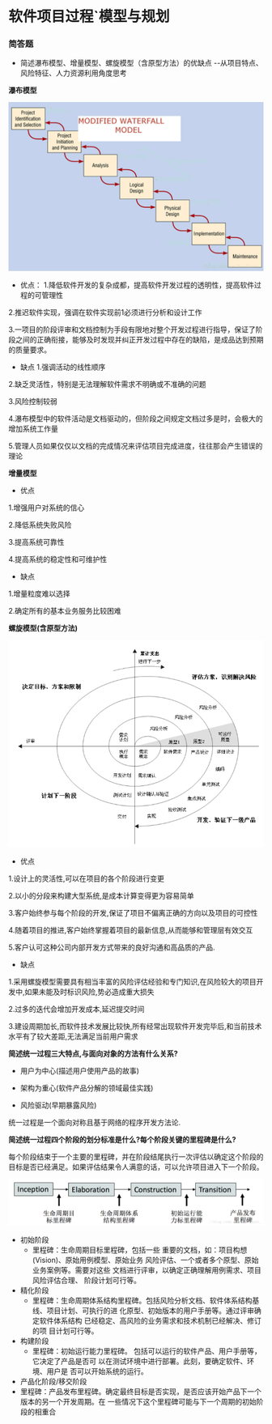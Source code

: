 ﻿软件项目过程`模型与规划
==========

### **简答题**

- 简述瀑布模型、增量模型、螺旋模型（含原型方法）的优缺点
  --从项目特点、风险特征、人力资源利用角度思考

**瀑布模型**

![avatar](3(1).png)

- 优点：
1.降低软件开发的复杂成都，提高软件开发过程的透明性，提高软件过程的可管理性
 
2.推迟软件实现，强调在软件实现前1必须进行分析和设计工作

3.一项目的阶段评审和文档控制为手段有限地对整个开发过程进行指导，保证了阶段之间的正确衔接，能够及时发现并纠正开发过程中存在的缺陷，是成品达到预期的质量要求。

- 缺点
1.强调活动的线性顺序

2.缺乏灵活性，特别是无法理解软件需求不明确或不准确的问题

3.风险控制较弱

4.瀑布模型中的软件活动是文档驱动的，但阶段之间规定文档过多是时，会极大的增加系统工作量

5.管理人员如果仅仅以文档的完成情况来评估项目完成进度，往往那会产生错误的理论

**增量模型**

- 优点

1.增强用户对系统的信心

2.降低系统失败风险

3.提高系统可靠性

4.提高系统的稳定性和可维护性

- 缺点

1.增量粒度难以选择

2.确定所有的基本业务服务比较困难

**螺旋模型(含原型方法)**

![Alt tex](3(2).png)

- 优点

1.设计上的灵活性,可以在项目的各个阶段进行变更

2.以小的分段来构建大型系统,是成本计算变得更为容易简单

3.客户始终参与每个阶段的开发,保证了项目不偏离正确的方向以及项目的可控性

4.随着项目的推进,客户始终掌握着项目的最新信息,从而能够和管理层有效交互

5.客户认可这种公司内部开发方式带来的良好沟通和高品质的产品.

- 缺点

1.采用螺旋模型需要具有相当丰富的风险评估经验和专门知识,在风险较大的项目开发中,如果未能及时标识风险,势必造成重大损失

2.过多的迭代会增加开发成本,延迟提交时间

3.建设周期加长,而软件技术发展比较快,所有经常出现软件开发完毕后,和当前技术水平有了较大差距,无法满足当前用户需求

**简述统一过程三大特点,与面向对象的方法有什么关系?**

- 用户为中心(描述用户使用产品的故事)

- 架构为重心(软件产品分解的领域最佳实践)

- 风险驱动(早期暴露风险)

 统一过程是一个面向对称且基于网络的程序开发方法论.

**简述统一过程四个阶段的划分标准是什么?每个阶段关键的里程碑是什么?**

每个阶段结束于一个主要的里程碑，并在阶段结尾执行一次评估以确定这个阶段的目标是否已经满足。如果评估结果令人满意的话，可以允许项目进入下一个阶段。 

![image](3(3).png)

- 初始阶段 
  - 里程碑：生命周期目标里程碑，包括一些 重要的文档，如：项目构想 (Vision)、原始用例模型、原始业务 风险评估、一个或者多个原型、原始业务案例等。需要对这些 文档进行评审，以确定正确理解用例需求、项目风险评估合理、 阶段计划可行等。
- 精化阶段 
  - 里程碑：生命周期体系结构里程碑。包括风险分析文档、软件体系结构基线、项目计划、可执行的进 化原型、初始版本的用户手册等。通过评审确定软件体系结构 已经稳定、高风险的业务需求和技术机制已经解决、修订的项 目计划可行等。
- 构建阶段 
  - 里程碑：初始运行能力里程碑。 包括可以运行的软件产品、用户手册等，它决定了产品是否可 以在测试环境中进行部署。此刻，要确定软件、环境、用户是 否可以开始系统的运行。
- 产品化阶段/移交阶段 
 - 里程碑：产品发布里程碑。确定最终目标是否实现，是否应该开始产品下一个版本的另一个开发周期。在 一些情况下这个里程碑可能与下一个周期的初始阶段的相重合

